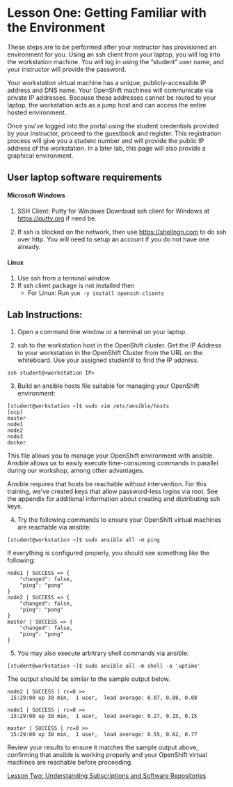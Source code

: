 # Lesson One: Getting Familiar with the Environment

These steps are to be performed after your instructor has provisioned an environment for you. Using an ssh client from your laptop, you will log into the workstation machine. You will log in using the “student” user name, and your instructor will provide the password. 

Your workstation virtual machine has a unique, publicly-accessible IP address and DNS name. Your OpenShift machines will communicate via private IP addresses. Because these addresses cannot be routed to your laptop, the workstation acts as a jump host and can access the entire hosted environment.

Once you've logged into the portal using the student credentials provided by your instructor, proceed to the guestbook and register. This registration process will give you a student number and will provide the public IP address of the workstation. In a later lab, this page will also provide a graphical environment.

## User laptop software requirements

#### Microsoft Windows
1. SSH Client: Putty for Windows
   Download ssh client for Windows at https://putty.org if need be.

2. If ssh is blocked on the network, then use https://shellngn.com to do ssh over http. You will need to setup an account if you do not have one already.

#### Linux
1. Use ssh from a terminal window.
2. If ssh client package is not installed then
    - For Linux: Run `yum -y install openssh-clients`

## Lab Instructions:

1. Open a command line window or a terminal on your laptop.

2. ssh to the workstation host in the OpenShift cluster. Get the IP Address to your workstation in the OpenShift Cluster from the URL on the whiteboard. Use your assigned student# to find the IP address.
```
ssh student@<workstation IP>
```

3. Build an ansible hosts file suitable for managing your OpenShift environment:
```
[student@workstation ~]$ sudo vim /etc/ansible/hosts
[ocp]
master
node1
node2
node3
docker
```

This file allows you to manage your OpenShift environment with ansible. Ansible allows us to easily execute time-consuming commands in parallel during our workshop, among other advantages.

Ansible requires that hosts be reachable without intervention. For this training, we've created keys that allow password-less logins via root. See the appendix for additional information about creating and distributing ssh keys.

4. Try the following commands to ensure your OpenShift virtual machines are reachable via ansible:
```
[student@workstation ~]$ sudo ansible all -m ping
```
If everything is configured properly, you should see something like the following:
```
node1 | SUCCESS => {
    "changed": false,
    "ping": "pong"
}
node2 | SUCCESS => {
    "changed": false,
    "ping": "pong"
}
master | SUCCESS => {
    "changed": false,
    "ping": "pong"
}
```
5. You may also execute arbitrary shell commands via ansible:
```
[student@workstation ~]$ sudo ansible all -m shell -a 'uptime'
```
The output should be similar to the sample output below.
```
node2 | SUCCESS | rc=0 >>
 15:29:00 up 38 min,  1 user,  load average: 0.07, 0.08, 0.08

node1 | SUCCESS | rc=0 >>
 15:29:00 up 38 min,  1 user,  load average: 0.27, 0.15, 0.15

master | SUCCESS | rc=0 >>
 15:29:00 up 38 min,  1 user,  load average: 0.55, 0.62, 0.77
```
Review your results to ensure it matches the sample output above, confirming that ansible is working properly and your OpenShift virtual machines are reachable before proceeding.

[Lesson Two: Understanding Subscriptions and Software Repositories](02-lesson-understanding_subscriptions.md)
